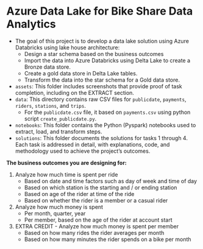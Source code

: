 # Azure Data Lake for Bike Share Data Analytics
- The goal of this project is to develop a data lake solution using Azure Databricks using lake house architecture:
    - Design a star schema based on the business outcomes
    - Import the data into Azure Databricks using Delta Lake to create a Bronze data store.
    - Create a gold data store in Delta Lake tables.
    - Transform the data into the star schema for a Gold data store.
- `assets`: This folder includes screenshots that provide proof of task completion, including on the EXTRACT section.
- `data`: This directory contains raw CSV files for `publicdate`, `payments`, `riders`, `stations`, and `trips`.
    - For the `publicdate.csv` file, it based on `payments.csv` using python script `create_publicdate.py`.
- `notebooks`: This folder contains the Python (Pyspark) notebooks used to extract, load, and transform steps.
- `solutions`: This folder documents the solutions for tasks 1 through 4. Each task is addressed in detail, with explanations, code, and methodology used to achieve the project’s outcomes.

**The business outcomes you are designing for:**
1. Analyze how much time is spent per ride
    - Based on date and time factors such as day of week and time of day
    - Based on which station is the starting and / or ending station
    - Based on age of the rider at time of the ride
    - Based on whether the rider is a member or a casual rider
2. Analyze how much money is spent
    - Per month, quarter, year
    - Per member, based on the age of the rider at account start
3. EXTRA CREDIT - Analyze how much money is spent per member
    - Based on how many rides the rider averages per month
    - Based on how many minutes the rider spends on a bike per month